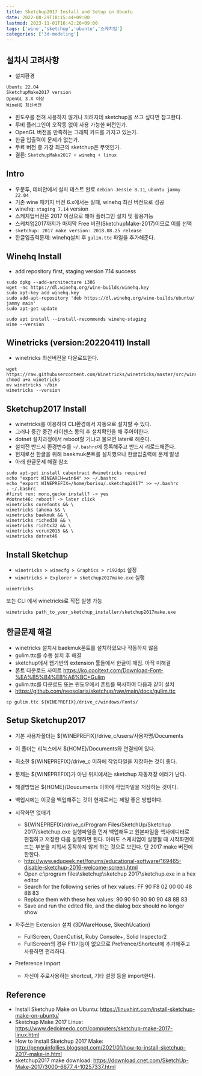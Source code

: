 ```yaml
---
title: Sketchup2017 Install and Setup in Ubuntu
date: 2022-08-29T18:15:44+09:00
lastmod: 2023-11-01T16:42:26+09:00
tags: ['wine','sketchup','ubuntu','스케치업']
categories: ['3d-modeling']
---
```


## 설치시 고려사항

* 설치환경
```
Ubuntu 22.04
SketchupMake2017 version
OpenGL 3.X 이상
WineHQ 최신버전
```
* 윈도우를 전혀 사용하지 않거나 꺼려지데 sketchup을 쓰고 싶다면 참고한다.
* 루비 플러그인이 오작동 없이 사용 가능한 버전인가.
* OpenGL 버전을 만족하는 그래픽 카드를 가지고 있는가.
* 한글 입출력이 문제가 없는가.
* 무료 버전 중 가장 최근의 sketchup은 무엇인가.
* 결론: `SketchupMake2017 + winehq + linux`

## Intro

* 우분투, 데비안에서 설치 테스트 완료 `debian Jessie 8.11`, `ubuntu jammy 22.04`
* 기존 wine 패키지 버전 6.x에서는 실패, winehq 최신 버전으로 성공
* winehq: `staging 7.14` version
* 스케치업버전은 2017 이상으로 해야 플러그인 설치 및 활용가능
* 스케치업2017까지가 마지막 Free 버전(SketchupMake-2017)이므로 이를 선택
* `sketchup: 2017 make version: 2018.08.25 release`
* 한글입출력문제: winehq설치 후 `gulim.ttc` 파일을 추가해준다. 

## Winehq Install 

* add repository first, staging version 7.14 success

```console
sudo dpkg --add-architecture i386
wget -nc https://dl.winehq.org/wine-builds/winehq.key
sudo apt-key add winehq.key
sudo add-apt-repository 'deb https://dl.winehq.org/wine-builds/ubuntu/ jammy main'
sudo apt-get update
```

```console
sudo apt install --install-recommends winehq-staging
wine --version
```

## Winetricks (version:20220411) Install

* winetricks 최신버전을 다운로드한다.
```console
wget https://raw.githubusercontent.com/Winetricks/winetricks/master/src/winetricks
chmod u+x winetricks
mv winetricks ~/bin
winetricks --version
```
## Sketchup2017 Install

* winetricks를 이용하여 CLI환경에서 자동으로 설치할 수 있다.
* 그러나 중간 중간 라이센스 동의 후 설치확인을 해 주어야한다.
* dotnet 설치과정에서 reboot할 거냐고 물으면 later로 해준다.
* 설치전 반드시 환경변수를 `~/.bashrc`에 등록해주고 반드시 리로드해준다.
* 현재로선 한글을 위해 baekmuk폰트를 설치했으나 한글입출력에 문제 발생
* 아래 한글문제 해결 참조

```console
sudo apt-get install cabextract #winetricks required
echo "export WINEARCH=win64" >> ~/.bashrc
echo "export WINEPREFIX=/home/borisu/.sketchup2017" >> ~/.bashrc
. ~/.bashrc
#first run: mono,gecko install? -> yes
#dotnet46: reboot? -> later click
winetricks corefonts && \ 
winetricks tahoma && \
winetricks baekmuk && \
winetricks riched30 && \
winetricks richtx32 && \
winetricks vcrun2015 && \
winetricks dotnet46 
```

## Install Sketchup

* `winetricks > winecfg > Graphics > r192dpi` 설정
* `winetricks > Explorer > sketchup2017make.exe` 실행

```console
winetricks 
```
또는 CLI 에서 winetricks로 직접 실행 가능
```console
winetricks path_to_your_sketchup_installer/sketchup2017make.exe
```

## 한글문제 해결

* winetricks 설치시 baekmuk폰트를 설치하였으나 작동하지 않음
* gulim.ttc를 수동 설치 후 해결
* sketchup에서 웹기반의 extension 툴들에서 한글이 깨짐. 아직 미해결
* 폰트 다운로드 사이트
<https://ko.cooltext.com/Download-Font-%EA%B5%B4%EB%A6%BC+Gulim>
* gulim.ttc를 다운로드 또는 윈도우에서 폰트를 복사하여 다음과 같이 설치
* <https://github.com/neosolaris/sketchup/raw/main/docs/gulim.ttc>

```console
cp gulim.ttc ${WINEPREFIX}/drive_c/windows/Fonts/
```

## Setup Sketchup2017

* 기본 사용자폴더는 ${WINEPREFIX}/drive_c/users/사용자명/Documents
* 이 폴더는 리눅스에서 ${HOME}/Documents와 연결되어 있다.
* 최소한 ${WINEPREFIX}/drive_c 이하에 작업파일을 저장하는 것이 좋다.
* 문제는 ${WINEPREFIX}가 아닌 위치에서는 sketchup 자동저장 에러가 난다.
* 해결방법은 ${HOME}/Doucuments 이하에 작업파일을 저장하는 것이다.
* 백업시에는 이곳을 백업해주는 것이 현재로서는 제일 좋은 방법이다.

* 시작화면 없애기
	* ${WINEPREFIX}/drive_c/Program Files/SketchUp/Sketchup 2017/sketchup.exe 실행파일을 먼저 백업해두고 원본파일을 헥사에디터로 편집하고 저장한 다음 실행하면 된다. 아마도 스케치업이 실행될 때 시작화면이 뜨는 부분을 지워서 동작하지 않게 하는 것으로 보인다. 단 2017 make 버전에 한한다.
    * <http://www.edugeek.net/forums/educational-software/169465-disable-sketchup-2016-welcome-screen.html>
    * Open c:\program files\sketchup\sketchup 2017\sketchup.exe in a hex editor
    * Search for the following series of hex values: FF 90 F8 02 00 00 48 8B 83
    * Replace them with these hex values: 90 90 90 90 90 90 48 8B 83
    * Save and run the edited file, and the dialog box should no longer show

* 자주쓰는 Extension 설치 (3DWareHouse, SkechUcation)
	* FullScreen, OpenCutlist, Ruby Console+, Solid Inspector2
    * FullScreen의 경우 F11기능이 없으므로 Prefrence/Shortcut에 추가해주고 사용하면 편리하다.

* Preference Import
	* 자신이 주로사용하는 shortcut, 기타 설정 등을 import한다.

## Reference

* Install Sketchup Make on Ubuntu: <https://linuxhint.com/install-sketchup-make-on-ubuntu/>
* Sketchup Make 2017 Linux: <https://www.dedoimedo.com/computers/sketchup-make-2017-linux.html>
* How to Install Sketchup 2017 Make: <http://penguinfollies.blogspot.com/2021/01/how-to-install-sketchup-2017-make-in.html>
* sketchup2017 make download: <https://download.cnet.com/SketchUp-Make-2017/3000-6677_4-10257337.html>
